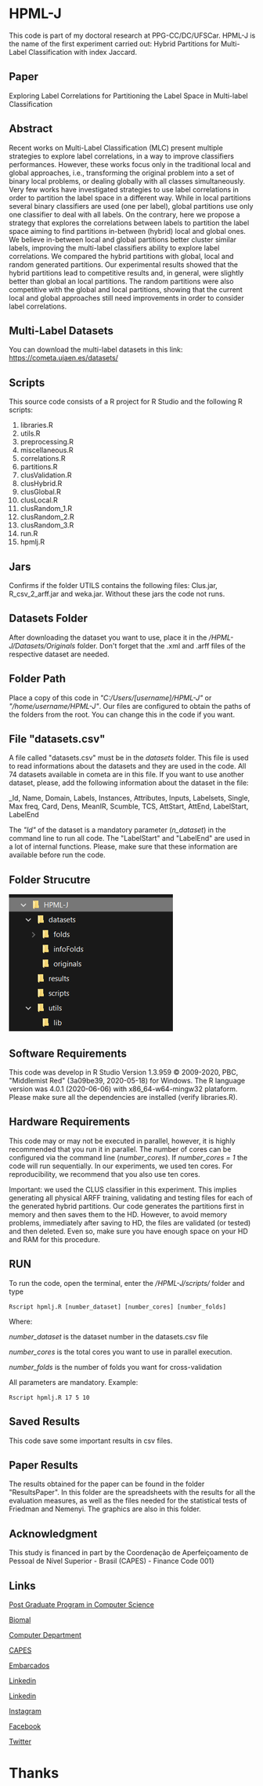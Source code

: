 # HPML-J

This code is part of my doctoral research at PPG-CC/DC/UFSCar. HPML-J is the name of the first experiment carried out: Hybrid Partitions for Multi-Label Classification with index Jaccard.

## Paper
Exploring Label Correlations for Partitioning the Label Space in Multi-label Classification

## Abstract
Recent works on Multi-Label Classification (MLC) present multiple strategies to explore label correlations, in a way to improve classifiers performances. However, these works focus only in the traditional local and global approaches, i.e., transforming the original problem into a set of binary local problems, or dealing globally with all classes simultaneously. Very few works have investigated strategies to use label correlations in order to partition the label space in a different way. While in local partitions several binary classifiers are used (one per label), global partitions use only one classifier to deal with all labels. On the contrary, here we propose a strategy that explores the correlations between labels to partition the label space aiming to find partitions in-between (hybrid) local and global ones. We believe in-between local and global partitions better cluster similar labels, improving the multi-label classifiers ability to explore label correlations. We compared the hybrid partitions with global, local and random generated partitions. Our experimental results showed that the hybrid partitions lead to competitive results and, in general, were slightly better than global an local partitions. The random partitions were also competitive with the global and local partitions, showing that the current local and global approaches still need improvements in order to consider label correlations.

## Multi-Label Datasets
You can download the multi-label datasets in this link: https://cometa.ujaen.es/datasets/

## Scripts
This source code consists of a R project for R Studio and the following R scripts:

01. libraries.R
02. utils.R
03. preprocessing.R
04. miscellaneous.R
05. correlations.R
06. partitions.R
07. clusValidation.R
08. clusHybrid.R
09. clusGlobal.R
10. clusLocal.R
11. clusRandom_1.R
12. clusRandom_2.R
13. clusRandom_3.R
14. run.R
15. hpmlj.R

## Jars
Confirms if the folder UTILS contains the following files: Clus.jar, R_csv_2_arff.jar and weka.jar. Without these jars the code not runs. 

## Datasets Folder
After downloading the dataset you want to use, place it in the */HPML-J/Datasets/Originals* folder. Don't forget that the .xml and .arff files of the respective dataset are needed.

## Folder Path
Place a copy of this code in _"C:/Users/[username]/HPML-J"_ or _"/home/username/HPML-J"_. Our files are configured to obtain the paths of the folders from the root. You can change this in the code if you want.

## File "datasets.csv"
A file called "datasets.csv" must be in the *datasets* folder. This file is used to read informations about the datasets and they are used in the code. All 74 datasets available in cometa are in this file. If you want to use another dataset, please, add the following information about the dataset in the file:

_Id, Name, Domain, Labels, Instances, Attributes, Inputs, Labelsets, Single, Max freq, Card, Dens, MeanIR, Scumble, TCS, AttStart, AttEnd, LabelStart, LabelEnd

The _"Id"_ of the dataset is a mandatory parameter (_n_dataset_) in the command line to run all code. The "LabelStart" and "LabelEnd" are used in a lot of internal functions. Please, make sure that these information are available before run the code.

## Folder Strucutre
<img src="https://github.com/cissagatto/HPML-J/blob/master/Images/estrutura_hpmj.PNG">

## Software Requirements
This code was develop in R Studio Version 1.3.959 © 2009-2020, PBC, "Middlemist Red" (3a09be39, 2020-05-18) for Windows. The R language version was 4.0.1 (2020-06-06) with x86_64-w64-mingw32 plataform. Please make sure all the dependencies are installed (verify libraries.R).

## Hardware Requirements
This code may or may not be executed in parallel, however, it is highly recommended that you run it in parallel. The number of cores can be configured via the command line (_number_cores_). If *number_cores = 1* the code will run sequentially. In our experiments, we used ten cores. For reproducibility, we recommend that you also use ten cores.

Important: we used the CLUS classifier in this experiment. This implies generating all physical ARFF training, validating and testing files for each of the generated hybrid partitions. Our code generates the partitions first in memory and then saves them to the HD. However, to avoid memory problems, immediately after saving to HD, the files are validated (or tested) and then deleted. Even so, make sure you have enough space on your HD and RAM for this procedure.

## RUN
To run the code, open the terminal, enter the */HPML-J/scripts/* folder and type

```
Rscript hpmlj.R [number_dataset] [number_cores] [number_folds]
```

Where:

_number_dataset_ is the dataset number in the datasets.csv file

_number_cores_ is the total cores you want to use in parallel execution.

_number_folds_ is the number of folds you want for cross-validation

All parameters are mandatory. Example:

```
Rscript hpmlj.R 17 5 10
```

## Saved Results
This code save some important results in csv files.


## Paper Results
The results obtained for the paper can be found in the folder "ResultsPaper". In this folder are the spreadsheets with the results for all the evaluation measures, as well as the files needed for the statistical tests of Friedman and Nemenyi. The graphics are also in this folder.

## Acknowledgment
This study is financed in part by the Coordenação de Aperfeiçoamento de Pessoal de Nível Superior - Brasil (CAPES) - Finance Code 001}

## Links

[Post Graduate Program in Computer Science](http://ppgcc.dc.ufscar.br/pt-br)

[Biomal](http://www.biomal.ufscar.br/)

[Computer Department](https://site.dc.ufscar.br/)

[CAPES](https://www.gov.br/capes/pt-br)

[Embarcados](https://www.embarcados.com.br/author/cissa/)

[Linkedin](https://www.linkedin.com/in/elainececiliagatto/)

[Linkedin](https://www.linkedin.com/company/27241216)

[Instagram](https://www.instagram.com/professoracissa/)

[Facebook](https://www.facebook.com/ProfessoraCissa/)

[Twitter](https://twitter.com/professoracissa)

# Thanks



